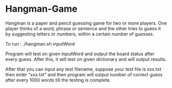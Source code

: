 # Hangman-Game

Hangman is a paper and pencil guessing game for two or more players. One player thinks of a word, phrase or sentence and the other tries to guess it by suggesting letters or numbers, within a certain number of guesses.

To run :
./hangman.sh inputWord

Program will test on given inputWord and output the board status after every guess. After this, it will test on given dictionary and will output results.

After that you can input any test filename, suppose your test file is xxx.txt then enter “xxx.txt” and then program will output number of correct guess after every 1000 words till the testing is complete.